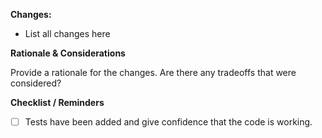 **Changes:**

- List all changes here

**Rationale & Considerations**

Provide a rationale for the changes. Are there any tradeoffs that were
considered?

**Checklist / Reminders**

- [ ] Tests have been added and give confidence that the code is working.
